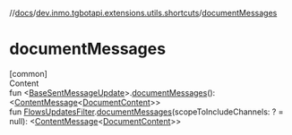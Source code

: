 //[docs](../../index.md)/[dev.inmo.tgbotapi.extensions.utils.shortcuts](index.md)/[documentMessages](document-messages.md)



# documentMessages  
[common]  
Content  
fun <[BaseSentMessageUpdate](../dev.inmo.tgbotapi.types.update.abstracts/-base-sent-message-update/index.md)>.[documentMessages](document-messages.md)(): <[ContentMessage](../dev.inmo.tgbotapi.types.message.abstracts/-content-message/index.md)<[DocumentContent](../dev.inmo.tgbotapi.types.message.content.media/-document-content/index.md)>>  
fun [FlowsUpdatesFilter](../dev.inmo.tgbotapi.updateshandlers/-flows-updates-filter/index.md).[documentMessages](document-messages.md)(scopeToIncludeChannels: ? = null): <[ContentMessage](../dev.inmo.tgbotapi.types.message.abstracts/-content-message/index.md)<[DocumentContent](../dev.inmo.tgbotapi.types.message.content.media/-document-content/index.md)>>  



